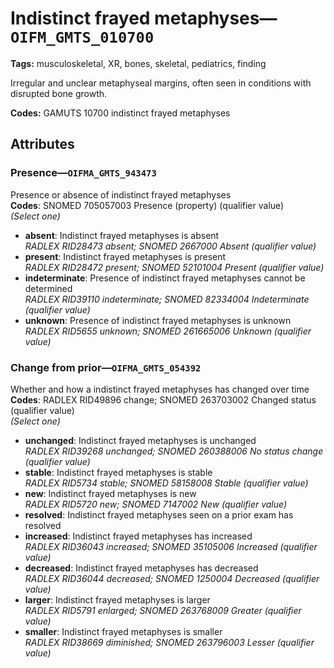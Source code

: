 # Indistinct frayed metaphyses—`OIFM_GMTS_010700`

**Tags:** musculoskeletal, XR, bones, skeletal, pediatrics, finding

Irregular and unclear metaphyseal margins, often seen in conditions with disrupted bone growth.

**Codes:** GAMUTS 10700 indistinct frayed metaphyses

## Attributes

### Presence—`OIFMA_GMTS_943473`

Presence or absence of indistinct frayed metaphyses  
**Codes**: SNOMED 705057003 Presence (property) (qualifier value)  
*(Select one)*

- **absent**: Indistinct frayed metaphyses is absent  
_RADLEX RID28473 absent; SNOMED 2667000 Absent (qualifier value)_
- **present**: Indistinct frayed metaphyses is present  
_RADLEX RID28472 present; SNOMED 52101004 Present (qualifier value)_
- **indeterminate**: Presence of indistinct frayed metaphyses cannot be determined  
_RADLEX RID39110 indeterminate; SNOMED 82334004 Indeterminate (qualifier value)_
- **unknown**: Presence of indistinct frayed metaphyses is unknown  
_RADLEX RID5655 unknown; SNOMED 261665006 Unknown (qualifier value)_

### Change from prior—`OIFMA_GMTS_054392`

Whether and how a indistinct frayed metaphyses has changed over time  
**Codes**: RADLEX RID49896 change; SNOMED 263703002 Changed status (qualifier value)  
*(Select one)*

- **unchanged**: Indistinct frayed metaphyses is unchanged  
_RADLEX RID39268 unchanged; SNOMED 260388006 No status change (qualifier value)_
- **stable**: Indistinct frayed metaphyses is stable  
_RADLEX RID5734 stable; SNOMED 58158008 Stable (qualifier value)_
- **new**: Indistinct frayed metaphyses is new  
_RADLEX RID5720 new; SNOMED 7147002 New (qualifier value)_
- **resolved**: Indistinct frayed metaphyses seen on a prior exam has resolved  
- **increased**: Indistinct frayed metaphyses has increased  
_RADLEX RID36043 increased; SNOMED 35105006 Increased (qualifier value)_
- **decreased**: Indistinct frayed metaphyses has decreased  
_RADLEX RID36044 decreased; SNOMED 1250004 Decreased (qualifier value)_
- **larger**: Indistinct frayed metaphyses is larger  
_RADLEX RID5791 enlarged; SNOMED 263768009 Greater (qualifier value)_
- **smaller**: Indistinct frayed metaphyses is smaller  
_RADLEX RID38669 diminished; SNOMED 263796003 Lesser (qualifier value)_